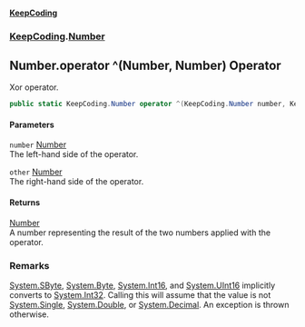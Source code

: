 #### [KeepCoding](index.md 'index')
### [KeepCoding](KeepCoding.md 'KeepCoding').[Number](KeepCoding_Number.md 'KeepCoding.Number')
## Number.operator ^(Number, Number) Operator
Xor operator.  
```csharp
public static KeepCoding.Number operator ^(KeepCoding.Number number, KeepCoding.Number other);
```
#### Parameters
<a name='KeepCoding_Number_op_ExclusiveOr(KeepCoding_Number_KeepCoding_Number)_number'></a>
`number` [Number](KeepCoding_Number.md 'KeepCoding.Number')  
The left-hand side of the operator.
  
<a name='KeepCoding_Number_op_ExclusiveOr(KeepCoding_Number_KeepCoding_Number)_other'></a>
`other` [Number](KeepCoding_Number.md 'KeepCoding.Number')  
The right-hand side of the operator.
  
#### Returns
[Number](KeepCoding_Number.md 'KeepCoding.Number')  
A number representing the result of the two numbers applied with the operator.
### Remarks
[System.SByte](https://docs.microsoft.com/en-us/dotnet/api/System.SByte 'System.SByte'), [System.Byte](https://docs.microsoft.com/en-us/dotnet/api/System.Byte 'System.Byte'), [System.Int16](https://docs.microsoft.com/en-us/dotnet/api/System.Int16 'System.Int16'), and [System.UInt16](https://docs.microsoft.com/en-us/dotnet/api/System.UInt16 'System.UInt16') implicitly converts to [System.Int32](https://docs.microsoft.com/en-us/dotnet/api/System.Int32 'System.Int32'). Calling this will assume that the value is not [System.Single](https://docs.microsoft.com/en-us/dotnet/api/System.Single 'System.Single'), [System.Double](https://docs.microsoft.com/en-us/dotnet/api/System.Double 'System.Double'), or [System.Decimal](https://docs.microsoft.com/en-us/dotnet/api/System.Decimal 'System.Decimal'). An exception is thrown otherwise.  
            

